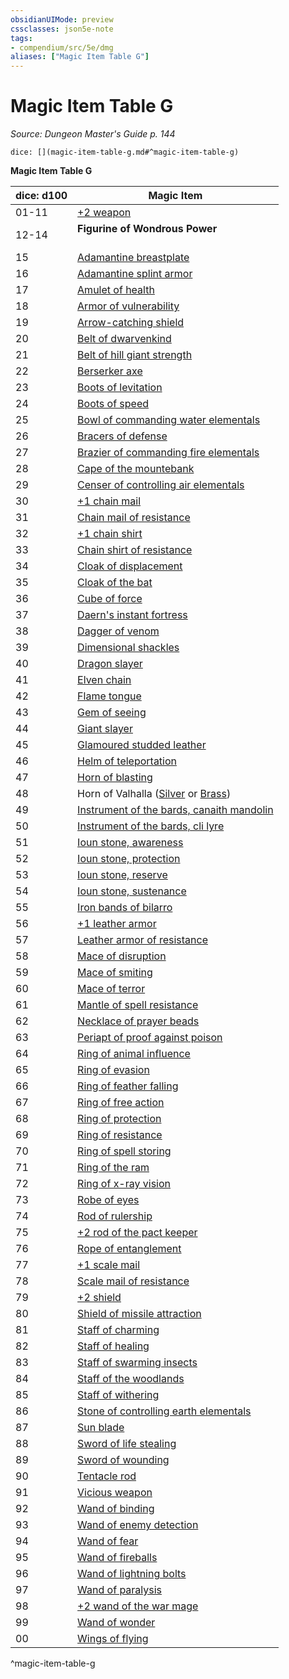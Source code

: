 ```yaml
---
obsidianUIMode: preview
cssclasses: json5e-note
tags:
- compendium/src/5e/dmg
aliases: ["Magic Item Table G"]
---
```

# Magic Item Table G
*Source: Dungeon Master's Guide p. 144* 

`dice: [](magic-item-table-g.md#^magic-item-table-g)`

**Magic Item Table G**

| dice: d100 | Magic Item |
|------------|------------|
| 01-11 | [+2 weapon](4-Resources/Compendium/items/2-weapon.md) |
| 12-14 | **Figurine of Wondrous Power**<br /><br />| dice: d8 | Magic Item |<br />|----------|------------|<br />| 01 | [Figurine of wondrous power, bronze griffon](4-Resources/Compendium/items/figurine-of-wondrous-power-bronze-griffon.md) |<br />| 02 | [Figurine of wondrous power, ebony fly](4-Resources/Compendium/items/figurine-of-wondrous-power-ebony-fly.md) |<br />| 03 | [Figurine of wondrous power, golden lions](4-Resources/Compendium/items/figurine-of-wondrous-power-golden-lions.md) |<br />| 04 | [Figurine of wondrous power, ivory goats](4-Resources/Compendium/items/figurine-of-wondrous-power-ivory-goats.md) |<br />| 05 | [Figurine of wondrous power, marble elephant](4-Resources/Compendium/items/figurine-of-wondrous-power-marble-elephant.md) |<br />| 06-07 | [Figurine of wondrous power, onyx dog](4-Resources/Compendium/items/figurine-of-wondrous-power-onyx-dog.md) |<br />| 08 | [Figurine of wondrous power, serpentine owl](4-Resources/Compendium/items/figurine-of-wondrous-power-serpentine-owl.md) |<br />^figurine-of-wondrous-power |
| 15 | [Adamantine breastplate](4-Resources/Compendium/items/adamantine-armor.md) |
| 16 | [Adamantine splint armor](4-Resources/Compendium/items/adamantine-armor.md) |
| 17 | [Amulet of health](4-Resources/Compendium/items/amulet-of-health.md) |
| 18 | [Armor of vulnerability](4-Resources/Compendium/items/armor-of-vulnerability.md) |
| 19 | [Arrow-catching shield](4-Resources/Compendium/items/arrow-catching-shield.md) |
| 20 | [Belt of dwarvenkind](4-Resources/Compendium/items/belt-of-dwarvenkind.md) |
| 21 | [Belt of hill giant strength](4-Resources/Compendium/items/belt-of-hill-giant-strength.md) |
| 22 | [Berserker axe](4-Resources/Compendium/items/berserker-axe.md) |
| 23 | [Boots of levitation](4-Resources/Compendium/items/boots-of-levitation.md) |
| 24 | [Boots of speed](4-Resources/Compendium/items/boots-of-speed.md) |
| 25 | [Bowl of commanding water elementals](4-Resources/Compendium/items/bowl-of-commanding-water-elementals.md) |
| 26 | [Bracers of defense](4-Resources/Compendium/items/bracers-of-defense.md) |
| 27 | [Brazier of commanding fire elementals](4-Resources/Compendium/items/brazier-of-commanding-fire-elementals.md) |
| 28 | [Cape of the mountebank](4-Resources/Compendium/items/cape-of-the-mountebank.md) |
| 29 | [Censer of controlling air elementals](4-Resources/Compendium/items/censer-of-controlling-air-elementals.md) |
| 30 | [+1 chain mail](4-Resources/Compendium/items/1-armor.md) |
| 31 | [Chain mail of resistance](4-Resources/Compendium/items/armor-of-resistance.md) |
| 32 | [+1 chain shirt](4-Resources/Compendium/items/1-armor.md) |
| 33 | [Chain shirt of resistance](4-Resources/Compendium/items/armor-of-resistance.md) |
| 34 | [Cloak of displacement](4-Resources/Compendium/items/cloak-of-displacement.md) |
| 35 | [Cloak of the bat](4-Resources/Compendium/items/cloak-of-the-bat.md) |
| 36 | [Cube of force](4-Resources/Compendium/items/cube-of-force.md) |
| 37 | [Daern's instant fortress](4-Resources/Compendium/items/daerns-instant-fortress.md) |
| 38 | [Dagger of venom](4-Resources/Compendium/items/dagger-of-venom.md) |
| 39 | [Dimensional shackles](4-Resources/Compendium/items/dimensional-shackles.md) |
| 40 | [Dragon slayer](4-Resources/Compendium/items/dragon-slayer.md) |
| 41 | [Elven chain](4-Resources/Compendium/items/elven-chain.md) |
| 42 | [Flame tongue](4-Resources/Compendium/items/flame-tongue.md) |
| 43 | [Gem of seeing](4-Resources/Compendium/items/gem-of-seeing.md) |
| 44 | [Giant slayer](4-Resources/Compendium/items/giant-slayer.md) |
| 45 | [Glamoured studded leather](4-Resources/Compendium/items/glamoured-studded-leather.md) |
| 46 | [Helm of teleportation](4-Resources/Compendium/items/helm-of-teleportation.md) |
| 47 | [Horn of blasting](4-Resources/Compendium/items/horn-of-blasting.md) |
| 48 | Horn of Valhalla ([Silver](4-Resources/Compendium/items/horn-of-valhalla-silver.md) or [Brass](4-Resources/Compendium/items/horn-of-valhalla-brass.md)) |
| 49 | [Instrument of the bards, canaith mandolin](4-Resources/Compendium/items/instrument-of-the-bards-canaith-mandolin.md) |
| 50 | [Instrument of the bards, cli lyre](4-Resources/Compendium/items/instrument-of-the-bards-cli-lyre.md) |
| 51 | [Ioun stone, awareness](4-Resources/Compendium/items/ioun-stone-awareness.md) |
| 52 | [Ioun stone, protection](4-Resources/Compendium/items/ioun-stone-protection.md) |
| 53 | [Ioun stone, reserve](4-Resources/Compendium/items/ioun-stone-reserve.md) |
| 54 | [Ioun stone, sustenance](4-Resources/Compendium/items/ioun-stone-sustenance.md) |
| 55 | [Iron bands of bilarro](4-Resources/Compendium/items/iron-bands-of-bilarro.md) |
| 56 | [+1 leather armor](4-Resources/Compendium/items/1-armor.md) |
| 57 | [Leather armor of resistance](4-Resources/Compendium/items/armor-of-resistance.md) |
| 58 | [Mace of disruption](4-Resources/Compendium/items/mace-of-disruption.md) |
| 59 | [Mace of smiting](4-Resources/Compendium/items/mace-of-smiting.md) |
| 60 | [Mace of terror](4-Resources/Compendium/items/mace-of-terror.md) |
| 61 | [Mantle of spell resistance](4-Resources/Compendium/items/mantle-of-spell-resistance.md) |
| 62 | [Necklace of prayer beads](4-Resources/Compendium/items/necklace-of-prayer-beads.md) |
| 63 | [Periapt of proof against poison](4-Resources/Compendium/items/periapt-of-proof-against-poison.md) |
| 64 | [Ring of animal influence](4-Resources/Compendium/items/ring-of-animal-influence.md) |
| 65 | [Ring of evasion](4-Resources/Compendium/items/ring-of-evasion.md) |
| 66 | [Ring of feather falling](4-Resources/Compendium/items/ring-of-feather-falling.md) |
| 67 | [Ring of free action](4-Resources/Compendium/items/ring-of-free-action.md) |
| 68 | [Ring of protection](4-Resources/Compendium/items/ring-of-protection.md) |
| 69 | [Ring of resistance](4-Resources/Compendium/items/ring-of-resistance.md) |
| 70 | [Ring of spell storing](4-Resources/Compendium/items/ring-of-spell-storing.md) |
| 71 | [Ring of the ram](4-Resources/Compendium/items/ring-of-the-ram.md) |
| 72 | [Ring of x-ray vision](4-Resources/Compendium/items/ring-of-x-ray-vision.md) |
| 73 | [Robe of eyes](4-Resources/Compendium/items/robe-of-eyes.md) |
| 74 | [Rod of rulership](4-Resources/Compendium/items/rod-of-rulership.md) |
| 75 | [+2 rod of the pact keeper](4-Resources/Compendium/items/2-rod-of-the-pact-keeper.md) |
| 76 | [Rope of entanglement](4-Resources/Compendium/items/rope-of-entanglement.md) |
| 77 | [+1 scale mail](4-Resources/Compendium/items/1-armor.md) |
| 78 | [Scale mail of resistance](4-Resources/Compendium/items/armor-of-resistance.md) |
| 79 | [+2 shield](4-Resources/Compendium/items/2-shield.md) |
| 80 | [Shield of missile attraction](4-Resources/Compendium/items/shield-of-missile-attraction.md) |
| 81 | [Staff of charming](4-Resources/Compendium/items/staff-of-charming.md) |
| 82 | [Staff of healing](4-Resources/Compendium/items/staff-of-healing.md) |
| 83 | [Staff of swarming insects](4-Resources/Compendium/items/staff-of-swarming-insects.md) |
| 84 | [Staff of the woodlands](4-Resources/Compendium/items/staff-of-the-woodlands.md) |
| 85 | [Staff of withering](4-Resources/Compendium/items/staff-of-withering.md) |
| 86 | [Stone of controlling earth elementals](4-Resources/Compendium/items/stone-of-controlling-earth-elementals.md) |
| 87 | [Sun blade](4-Resources/Compendium/items/sun-blade.md) |
| 88 | [Sword of life stealing](4-Resources/Compendium/items/sword-of-life-stealing.md) |
| 89 | [Sword of wounding](4-Resources/Compendium/items/sword-of-wounding.md) |
| 90 | [Tentacle rod](4-Resources/Compendium/items/tentacle-rod.md) |
| 91 | [Vicious weapon](4-Resources/Compendium/items/vicious-weapon.md) |
| 92 | [Wand of binding](4-Resources/Compendium/items/wand-of-binding.md) |
| 93 | [Wand of enemy detection](4-Resources/Compendium/items/wand-of-enemy-detection.md) |
| 94 | [Wand of fear](4-Resources/Compendium/items/wand-of-fear.md) |
| 95 | [Wand of fireballs](4-Resources/Compendium/items/wand-of-fireballs.md) |
| 96 | [Wand of lightning bolts](4-Resources/Compendium/items/wand-of-lightning-bolts.md) |
| 97 | [Wand of paralysis](4-Resources/Compendium/items/wand-of-paralysis.md) |
| 98 | [+2 wand of the war mage](4-Resources/Compendium/items/2-wand-of-the-war-mage.md) |
| 99 | [Wand of wonder](4-Resources/Compendium/items/wand-of-wonder.md) |
| 00 | [Wings of flying](4-Resources/Compendium/items/wings-of-flying.md) |
^magic-item-table-g